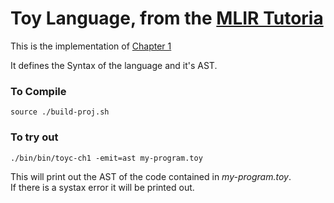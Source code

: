
# Toy Language, from the [MLIR Tutoria](https://mlir.llvm.org/docs/Tutorials/Toy/)

This is the implementation of [Chapter 1](https://mlir.llvm.org/docs/Tutorials/Toy/Ch-1/)

It defines the Syntax of the language and it's AST.

### To Compile
`source ./build-proj.sh`

### To try out
`./bin/bin/toyc-ch1 -emit=ast my-program.toy`   

This will print out the AST of the code contained in *my-program.toy*.    
If there is a systax error it will be printed out.
